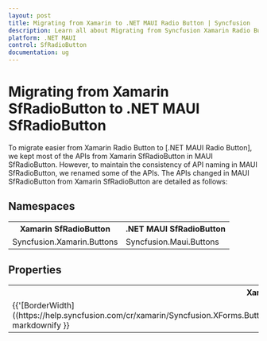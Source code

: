 ```yaml
---
layout: post
title: Migrating from Xamarin to .NET MAUI Radio Button | Syncfusion 
description: Learn all about Migrating from Syncfusion Xamarin Radio Button to Syncfusion .NET MAUI Radio Button control and more here.
platform: .NET MAUI
control: SfRadioButton
documentation: ug
---  
```


# Migrating from Xamarin SfRadioButton to .NET MAUI SfRadioButton 

To migrate easier from Xamarin Radio Button to [.NET MAUI Radio Button], we kept most of the APIs from Xamarin SfRadioButton in MAUI SfRadioButton. However, to maintain the consistency of API naming in MAUI SfRadioButton, we renamed some of the APIs. The APIs changed in MAUI SfRadioButton from Xamarin SfRadioButton are detailed as follows:

## Namespaces 

<table>
<tr>
<th>Xamarin SfRadioButton</th>
<th>.NET MAUI SfRadioButton</th></tr>
<tr>
<td>Syncfusion.Xamarin.Buttons</td>
<td>Syncfusion.Maui.Buttons</td></tr>
</table>

## Properties

<table> 
<tr>
<th>Xamarin SfRadioButton</th>
<th>.NET MAUI SfRadioButton</th>
<th>Description</th></tr>
<tr>
<td> {{'[BorderWidth]((https://help.syncfusion.com/cr/xamarin/Syncfusion.XForms.Buttons.ToggleButton.html#Syncfusion_XForms_Buttons_ToggleButton_BorderWidth))'| markdownify }}</td>
<td> {{'[StrokeThickness](https://help.syncfusion.com/cr/maui/Syncfusion.Maui.Buttons.ToggleButton.html#Syncfusion_Maui_Buttons_ToggleButton_StrokeThickness)'| markdownify }}</td>
<td>Gets or sets the stroke thickness.</td></tr>
</table> 



